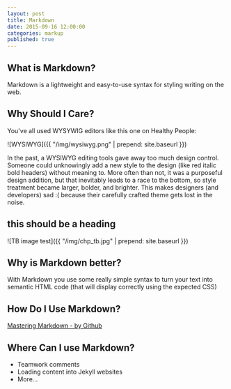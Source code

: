 ```yaml
---
layout: post
title: Markdown
date: 2015-09-16 12:00:00
categories: markup
published: true
---
```



What is Markdown?
-----------------

Markdown is a lightweight and easy-to-use syntax for styling writing on the web.

Why Should I Care?
------------------

You've all used WYSYWIG editors like this one on Healthy People:

![WYSIWYG]({{ "/img/wysiwyg.png" | prepend: site.baseurl }})

In the past, a WYSIWYG editing tools gave away too much design control. Someone could unknowingly add a new style to the design (like red italic bold headers) without meaning to. More often than not, it was a purposeful design addition, but that inevitably leads to a race to the bottom, so style treatment became larger, bolder, and brighter. This makes designers (and developers) sad :( because their carefully crafted theme gets lost in the noise.

## this should be a heading

![TB image test]({{ "/img/chp_tb.jpg" | prepend: site.baseurl }})

Why is Markdown better?
-----------------------

With Markdown you use some really simple syntax to turn your text into semantic HTML code (that will display correctly using the expected CSS)

How Do I Use Markdown?
----------------------

[Mastering Markdown - by Github](https://guides.github.com/features/mastering-markdown/#examples)

Where Can I use Markdown?
-------------------------

  * Teamwork comments
  * Loading content into Jekyll websites
  * More...
